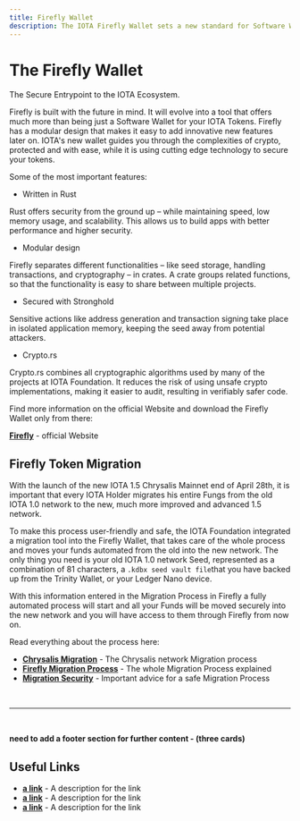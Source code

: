 ```yaml
---
title: Firefly Wallet
description: The IOTA Firefly Wallet sets a new standard for Software Wallets in DLT. We describe why it is so secure and how amazing it is to use it.
---
```



# The Firefly Wallet

The Secure Entrypoint to the IOTA Ecosystem.

Firefly is built with the future in mind. It will evolve into a tool that offers much more than being just a Software Wallet for your IOTA Tokens.
Firefly has a modular design that makes it easy to add innovative new features later on.
IOTA's new wallet guides you through the complexities of crypto, protected and with ease, while it is using cutting edge technology to secure your tokens.

Some of the most important features:
- Written in Rust

Rust offers security from the ground up – while maintaining speed, low memory usage, and scalability. This allows us to build apps with better performance and higher security.

- Modular design

Firefly separates different functionalities – like seed storage, handling transactions, and cryptography – in crates. A crate groups related functions, so that the functionality is easy to share between multiple projects.

- Secured with Stronghold

Sensitive actions like address generation and transaction signing take place in isolated application memory, keeping the seed away from potential attackers.

- Crypto.rs

Crypto.rs combines all cryptographic algorithms used by many of the projects at IOTA Foundation. It reduces the risk of using unsafe crypto implementations, making it easier to audit, resulting in verifiably safer code.

Find more information on the official Website and download the Firefly Wallet only from there:

**[Firefly](https://firefly.iota.org/)** - official Website



## Firefly Token Migration

With the launch of the new IOTA 1.5 Chrysalis Mainnet end of April 28th, it is important that every IOTA Holder migrates his entire Fungs from the old IOTA 1.0 network to the new, much more improved and advanced 1.5 network.

To make this process user-friendly and safe, the IOTA Foundation integrated a migration tool into the Firefly Wallet, that takes care of the whole process and moves your funds automated from the old into the new network. The only thing you need is your old IOTA 1.0 network Seed, represented as a combination of 81 characters, a ``.kdbx seed vault file``that you have backed up from the Trinity Wallet, or your Ledger Nano device.

With this information entered in the Migration Process in Firefly a fully automated process will start and all your Funds will be moved securely into the new network and you will have access to them through Firefly from now on.

Read everything about the process here:

- **[Chrysalis Migration](https://blog.iota.org/the-chrysalis-token-migration-starts-now/)** - The Chrysalis network Migration process
- **[Firefly Migration Process](https://blog.iota.org/firefly-token-migration/)** - The whole Migration Process explained
- **[Migration Security](https://blog.iota.org/security-during-token-migration/)** - Important advice for a safe Migration Process




<br/>

----

<br/>

**need to add a footer section for further content - (three cards)**

## Useful Links
- **[a link](https://linkgoes.here)** - A description for the link
- **[a link](https://linkgoes.here)** - A description for the link
- **[a link](https://linkgoes.here)** - A description for the link


